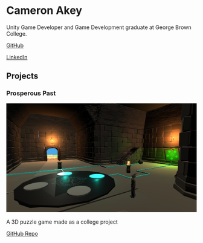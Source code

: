 # Cameron Akey

Unity Game Developer and Game Development graduate at George Brown College.

[GitHub](https://github.com/Acercam20) 

[LinkedIn](https://www.linkedin.com/in/cameron-akey-6313351a4/)


## Projects



### Prosperous Past
![Prosperous Past](https://github.com/Acercam20/Acercam20.github.io/blob/main/ProsperousPast.PNG)

A 3D puzzle game made as a college project

[GitHub Repo](https://github.com/Acercam20/GAME3030_Prosperous_Past)
